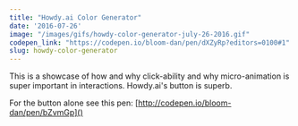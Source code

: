 ```yaml
---
title: "Howdy.ai Color Generator"
date: '2016-07-26'
image: "/images/gifs/howdy-color-generator-july-26-2016.gif"
codepen_link: "https://codepen.io/bloom-dan/pen/dXZyRp?editors=0100#1"
slug: howdy-color-generator
---
```


This is a showcase of how and why click-ability and why micro-animation is super important in interactions. Howdy.ai's button is superb.

For the button alone see this pen: [http://codepen.io/bloom-dan/pen/bZvmGp]()
